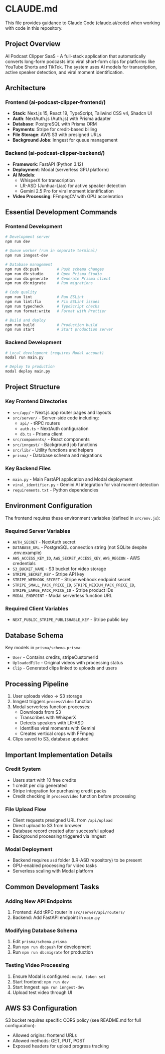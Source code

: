 # CLAUDE.md

This file provides guidance to Claude Code (claude.ai/code) when working with code in this repository.

## Project Overview

AI Podcast Clipper SaaS - A full-stack application that automatically converts long-form podcasts into viral short-form clips for platforms like YouTube Shorts and TikTok. The system uses AI models for transcription, active speaker detection, and viral moment identification.

## Architecture

### Frontend (ai-podcast-clipper-frontend/)
- **Stack**: Next.js 15, React 19, TypeScript, Tailwind CSS v4, Shadcn UI
- **Auth**: NextAuth.js (Auth.js) with Prisma adapter
- **Database**: PostgreSQL with Prisma ORM
- **Payments**: Stripe for credit-based billing
- **File Storage**: AWS S3 with presigned URLs
- **Background Jobs**: Inngest for queue management

### Backend (ai-podcast-clipper-backend/)
- **Framework**: FastAPI (Python 3.12)
- **Deployment**: Modal (serverless GPU platform)
- **AI Models**:
  - WhisperX for transcription
  - LR-ASD (Junhua-Liao) for active speaker detection
  - Gemini 2.5 Pro for viral moment identification
- **Video Processing**: FFmpegCV with GPU acceleration

## Essential Development Commands

### Frontend Development
```bash
# Development server
npm run dev

# Queue worker (run in separate terminal)
npm run inngest-dev

# Database management
npm run db:push        # Push schema changes
npm run db:studio      # Open Prisma Studio
npm run db:generate    # Generate Prisma client
npm run db:migrate     # Run migrations

# Code quality
npm run lint           # Run ESLint
npm run lint:fix       # Fix ESLint issues
npm run typecheck      # TypeScript checks
npm run format:write   # Format with Prettier

# Build and deploy
npm run build          # Production build
npm run start          # Start production server
```

### Backend Development
```bash
# Local development (requires Modal account)
modal run main.py

# Deploy to production
modal deploy main.py
```

## Project Structure

### Key Frontend Directories
- `src/app/` - Next.js app router pages and layouts
- `src/server/` - Server-side code including:
  - `api/` - tRPC routers
  - `auth.ts` - NextAuth configuration
  - `db.ts` - Prisma client
- `src/components/` - React components
- `src/inngest/` - Background job functions
- `src/lib/` - Utility functions and helpers
- `prisma/` - Database schema and migrations

### Key Backend Files
- `main.py` - Main FastAPI application and Modal deployment
- `viral_identifier.py` - Gemini AI integration for viral moment detection
- `requirements.txt` - Python dependencies

## Environment Configuration

The frontend requires these environment variables (defined in `src/env.js`):

### Required Server Variables
- `AUTH_SECRET` - NextAuth secret
- `DATABASE_URL` - PostgreSQL connection string (not SQLite despite .env.example)
- `AWS_ACCESS_KEY_ID`, `AWS_SECRET_ACCESS_KEY`, `AWS_REGION` - AWS credentials
- `S3_BUCKET_NAME` - S3 bucket for video storage
- `STRIPE_SECRET_KEY` - Stripe API key
- `STRIPE_WEBHOOK_SECRET` - Stripe webhook endpoint secret
- `STRIPE_SMALL_PACK_PRICE_ID`, `STRIPE_MEDIUM_PACK_PRICE_ID`, `STRIPE_LARGE_PACK_PRICE_ID` - Stripe product IDs
- `MODAL_ENDPOINT` - Modal serverless function URL

### Required Client Variables
- `NEXT_PUBLIC_STRIPE_PUBLISHABLE_KEY` - Stripe public key

## Database Schema

Key models in `prisma/schema.prisma`:
- `User` - Contains credits, stripeCustomerId
- `UploadedFile` - Original videos with processing status
- `Clip` - Generated clips linked to uploads and users

## Processing Pipeline

1. User uploads video → S3 storage
2. Inngest triggers `processVideo` function
3. Modal serverless function processes:
   - Downloads from S3
   - Transcribes with WhisperX
   - Detects speakers with LR-ASD
   - Identifies viral moments with Gemini
   - Creates vertical crops with FFmpeg
4. Clips saved to S3, database updated

## Important Implementation Details

### Credit System
- Users start with 10 free credits
- 1 credit per clip generated
- Stripe integration for purchasing credit packs
- Credit checking in `processVideo` function before processing

### File Upload Flow
- Client requests presigned URL from `/api/upload`
- Direct upload to S3 from browser
- Database record created after successful upload
- Background processing triggered via Inngest

### Modal Deployment
- Backend requires `asd` folder (LR-ASD repository) to be present
- GPU-enabled processing for video tasks
- Serverless scaling with Modal platform

## Common Development Tasks

### Adding New API Endpoints
1. Frontend: Add tRPC router in `src/server/api/routers/`
2. Backend: Add FastAPI endpoint in `main.py`

### Modifying Database Schema
1. Edit `prisma/schema.prisma`
2. Run `npm run db:push` for development
3. Run `npm run db:migrate` for production

### Testing Video Processing
1. Ensure Modal is configured: `modal token set`
2. Start frontend: `npm run dev`
3. Start Inngest: `npm run inngest-dev`
4. Upload test video through UI

## AWS S3 Configuration

S3 bucket requires specific CORS policy (see README.md for full configuration):
- Allowed origins: frontend URLs
- Allowed methods: GET, PUT, POST
- Exposed headers for upload progress tracking